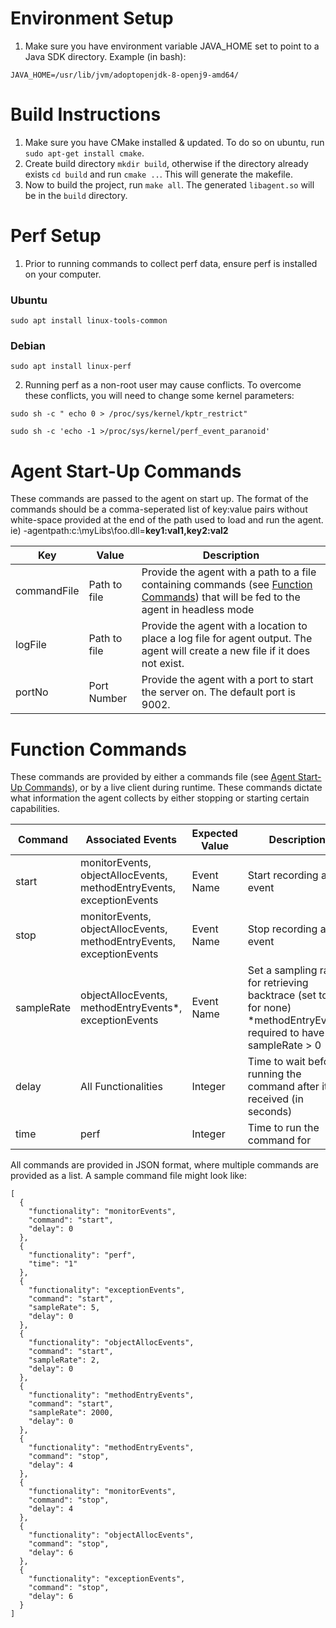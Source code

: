 # Environment Setup
1. Make sure you have environment variable JAVA_HOME set to point to a Java SDK directory. Example (in bash):
```
JAVA_HOME=/usr/lib/jvm/adoptopenjdk-8-openj9-amd64/
```

# Build Instructions
1. Make sure you have CMake installed & updated. To do so on ubuntu, run `sudo apt-get install cmake`.  
2. Create build directory `mkdir build`, otherwise if the directory already exists `cd build` and run `cmake ..`. This will generate the makefile.  
3. Now to build the project, run `make all`. The generated `libagent.so` will be in the `build` directory.

# Perf Setup
1. Prior to running commands to collect perf data, ensure perf is installed on your computer.
### Ubuntu
```
sudo apt install linux-tools-common
```
### Debian
```
sudo apt install linux-perf
```
2. Running perf as a non-root user may cause conflicts. To overcome these conflicts, you will need to change some kernel parameters:
```
sudo sh -c " echo 0 > /proc/sys/kernel/kptr_restrict"
```
```
sudo sh -c 'echo -1 >/proc/sys/kernel/perf_event_paranoid'
```

# Agent Start-Up Commands
These commands are passed to the agent on start up. The format of the commands should be a comma-seperated list of key:value pairs without white-space provided at the end of the path used to load and run the agent. ie) -agentpath:c:\myLibs\foo.dll=**key1:val1,key2:val2**

| Key | Value | Description |
| --- | ---| --- |
| commandFile | Path to file | Provide the agent with a path to a file containing commands (see [Function Commands](#function-commands)) that will be fed to the agent in headless mode |
| logFile | Path to file | Provide the agent with a location to place a log file for agent output. The agent will create a new file if it does not exist. |
| portNo | Port Number | Provide the agent with a port to start the server on. The default port is 9002.  


# Function Commands
These commands are provided by either a commands file (see [Agent Start-Up Commands](#agent-start-up-commands)), or by a live client during runtime. These commands dictate what information the agent collects by either stopping or starting certain capabilities.

| Command | Associated Events | Expected Value | Description |
| --- | --- | --- | ---- |
| start | monitorEvents, objectAllocEvents, methodEntryEvents, exceptionEvents | Event Name | Start recording an event |
| stop | monitorEvents, objectAllocEvents, methodEntryEvents, exceptionEvents | Event Name | Stop recording an event |
| sampleRate | objectAllocEvents, methodEntryEvents*, exceptionEvents | Event Name | Set a sampling rate `n` for retrieving backtrace (set to 0 for none) *methodEntryEvents required to have sampleRate > 0 |
| delay | All Functionalities | Integer | Time to wait before running the command after it is received (in seconds) |
| time | perf | Integer | Time to run the command for |

All commands are provided in JSON format, where multiple commands are provided as a list. A sample command file might look like:
```
[
  {
    "functionality": "monitorEvents",
    "command": "start",
    "delay": 0
  },
  {
    "functionality": "perf",
    "time": "1"
  },
  {
    "functionality": "exceptionEvents",
    "command": "start",
    "sampleRate": 5,
    "delay": 0
  },
  {
    "functionality": "objectAllocEvents",
    "command": "start",
    "sampleRate": 2,
    "delay": 0
  },
  {
    "functionality": "methodEntryEvents",
    "command": "start",
    "sampleRate": 2000,
    "delay": 0
  },
  {
    "functionality": "methodEntryEvents",
    "command": "stop",
    "delay": 4
  },
  {
    "functionality": "monitorEvents",
    "command": "stop",
    "delay": 4
  },
  {
    "functionality": "objectAllocEvents",
    "command": "stop",
    "delay": 6
  },
  {
    "functionality": "exceptionEvents",
    "command": "stop",
    "delay": 6
  }
]

```

